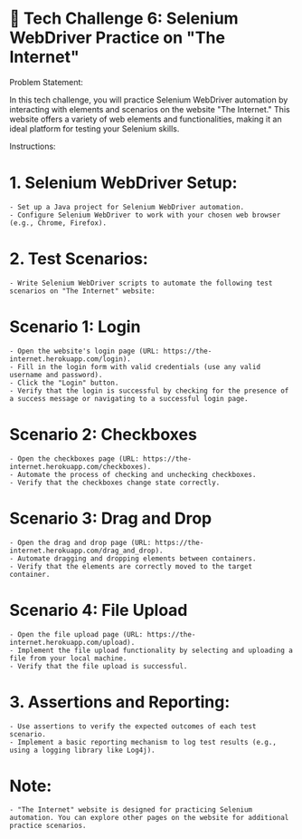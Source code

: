 # 🚀 Tech Challenge 6: Selenium WebDriver Practice on "The Internet"
Problem Statement:

In this tech challenge, you will practice Selenium WebDriver automation by interacting with elements and scenarios on the website "The Internet." This website offers a variety of web elements and functionalities, making it an ideal platform for testing your Selenium skills.

Instructions:

# 1. Selenium WebDriver Setup:
    - Set up a Java project for Selenium WebDriver automation.
    - Configure Selenium WebDriver to work with your chosen web browser (e.g., Chrome, Firefox).

# 2. Test Scenarios:
    - Write Selenium WebDriver scripts to automate the following test scenarios on "The Internet" website:

# Scenario 1: Login
    - Open the website's login page (URL: https://the-internet.herokuapp.com/login).
    - Fill in the login form with valid credentials (use any valid username and password).
    - Click the "Login" button.
    - Verify that the login is successful by checking for the presence of a success message or navigating to a successful login page.

# Scenario 2: Checkboxes
    - Open the checkboxes page (URL: https://the-internet.herokuapp.com/checkboxes).
    - Automate the process of checking and unchecking checkboxes.
    - Verify that the checkboxes change state correctly.

# Scenario 3: Drag and Drop
    - Open the drag and drop page (URL: https://the-internet.herokuapp.com/drag_and_drop).
    - Automate dragging and dropping elements between containers.
    - Verify that the elements are correctly moved to the target container.

# Scenario 4: File Upload
    - Open the file upload page (URL: https://the-internet.herokuapp.com/upload).
    - Implement the file upload functionality by selecting and uploading a file from your local machine.
    - Verify that the file upload is successful.

# 3. Assertions and Reporting:
    - Use assertions to verify the expected outcomes of each test scenario.
    - Implement a basic reporting mechanism to log test results (e.g., using a logging library like Log4j).

# Note:
    - "The Internet" website is designed for practicing Selenium automation. You can explore other pages on the website for additional practice scenarios.


